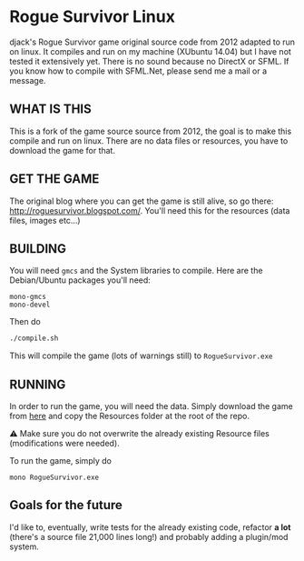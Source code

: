 Rogue Survivor Linux
====================
djack's Rogue Survivor game original source code from 2012 adapted to run on
linux. It compiles and run on my machine (XUbuntu 14.04) but I have not tested
it extensively yet. There is no sound because no DirectX or SFML. If you know
how to compile with SFML.Net, please send me a mail or a message.


WHAT IS THIS
------------
This is a fork of the game source source from 2012, the goal is to make this
compile and run on linux. There are no data files or resources, you have to
download the game for that.


GET THE GAME
------------
The original blog where you can get the game is still alive, so go there:
http://roguesurvivor.blogspot.com/. You'll need this for the resources (data
files, images etc...)

BUILDING
--------
You will need ```gmcs``` and the System libraries to compile. Here are the
Debian/Ubuntu packages you'll need:
```
mono-gmcs
mono-devel
```

Then do
```bash
./compile.sh
```
This will compile the game (lots of warnings still) to ```RogueSurvivor.exe```

RUNNING
-------
In order to run the game, you will need the data. Simply download the game
from [here](https://roguesurvivor.blogspot.fr/p/download.html) and copy the
Resources folder at the root of the repo.

:warning: Make sure you do not overwrite the already existing Resource files
(modifications were needed).

To run the game, simply do
```
mono RogueSurvivor.exe
```

Goals for the future
--------------------
I'd like to, eventually, write tests for the already existing code, refactor
**a lot** (there's a source file 21,000 lines long!) and probably adding a
plugin/mod system.

